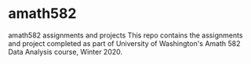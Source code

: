 # amath582
amath582 assignments and projects
This repo contains the assignments and project completed as part of University of Washington's Amath 582 Data Analysis course, Winter 2020.
